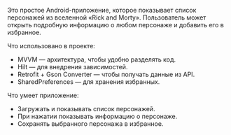 Это простое Android-приложение, которое показывает список персонажей из вселенной «Rick and Morty». 
Пользователь может открыть подробную информацию о любом персонаже и добавить его в избранное.

Что использовано в проекте:
  * MVVM — архитектура, чтобы удобно разделять код.
  * Hilt — для внедрения зависимостей.
  * Retrofit + Gson Converter — чтобы получать данные из API.
  * SharedPreferences — для хранения избранных.

Что умеет приложение:
  * Загружать и показывать список персонажей.
  * При нажатии показывать информацию о персонаже.
  * Сохранять выбранного персонажа в избранное.
